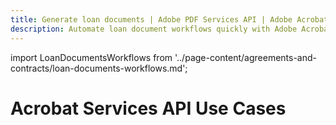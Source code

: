 ```yaml
---
title: Generate loan documents | Adobe PDF Services API | Adobe Acrobat Services
description: Automate loan document workflows quickly with Adobe Acrobat Services APIs. Our PDF Services API helps you create, convert, OCR PDFs and more. Free 6-month trial. Learn more today.
---
```


import LoanDocumentsWorkflows from '../page-content/agreements-and-contracts/loan-documents-workflows.md';


<Hero slots="heading" variant="fullwidth" theme="dark"  customLayout className="herobgImage Hero-Banner"/>

# Acrobat Services API Use Cases

<MenuWrapperComponent  menuItem= 'subMenuPages'  slots="content"  repeat="1" theme="lightest" className="Loan-Document-Workflows"/>

<LoanDocumentsWorkflows />
